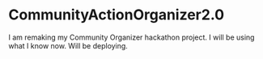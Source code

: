 # CommunityActionOrganizer2.0
I am remaking my Community Organizer hackathon project. I will be using what I know now. Will be deploying. 
